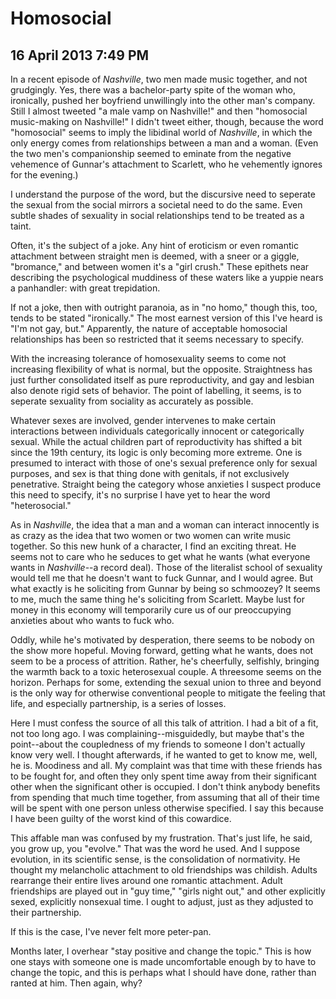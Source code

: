 # Homosocial
## 16 April 2013 7:49 PM

In a recent episode of _Nashville_, two men made music together, and not grudgingly. Yes, there was a bachelor-party spite of the woman who, ironically, pushed her boyfriend unwillingly into the other man's company. Still I almost tweeted "a male vamp on Nashville!" and then "homosocial music-making on Nashville!" I didn't tweet either, though, because the word "homosocial" seems to imply the libidinal world of _Nashville_, in which the only energy comes from relationships between a man and a woman. (Even the two men's companionship seemed to eminate from the negative vehemence of Gunnar's attachment to Scarlett, who he vehemently ignores for the evening.)

I understand the purpose of the word, but the discursive need to seperate the sexual from the social mirrors a societal need to do the same. Even subtle shades of sexuality in social relationships tend to be treated as a taint.

Often, it's the subject of a joke. Any hint of eroticism or even romantic attachment between straight men is deemed, with a sneer or a giggle, "bromance," and between women it's a "girl crush." These epithets near describing the psychological muddiness of these waters like a yuppie nears a panhandler: with great trepidation.

If not a joke, then with outright paranoia, as in "no homo," though this, too, tends to be stated "ironically." The most earnest version of this I've heard is "I'm not gay, but." Apparently, the nature of acceptable homosocial relationships has been so restricted that it seems necessary to specify.

With the increasing tolerance of homosexuality seems to come not increasing flexibility of what is normal, but the opposite. Straightness has just further consolidated itself as pure reproductivity, and gay and lesbian also denote rigid sets of behavior. The point of labelling, it seems, is to seperate sexuality from sociality as accurately as possible.

Whatever sexes are involved, gender intervenes to make certain interactions between individuals categorically innocent or categorically sexual. While the actual children part of reproductivity has shifted a bit since the 19th century, its logic is only becoming more extreme. One is presumed to interact with those of one's sexual preference only for sexual purposes, and sex is that thing done with genitals, if not exclusively penetrative. Straight being the category whose anxieties I suspect produce this need to specify, it's no surprise I have yet to hear the word "heterosocial."

As in _Nashville_, the idea that a man and a woman can interact innocently is as crazy as the idea that two women or two women can write music together. So this new hunk of a character, I find an exciting threat. He seems not to care who he seduces to get what he wants (what everyone wants in _Nashville_\--a record deal). Those of the literalist school of sexuality would tell me that he doesn't want to fuck Gunnar, and I would agree. But what exactly is he soliciting from Gunnar by being so schmoozey? It seems to me, much the same thing he's soliciting from Scarlett. Maybe lust for money in this economy will temporarily cure us of our preoccupying anxieties about who wants to fuck who.

Oddly, while he's motivated by desperation, there seems to be nobody on the show more hopeful. Moving forward, getting what he wants, does not seem to be a process of attrition. Rather, he's cheerfully, selfishly, bringing the warmth back to a toxic heterosexual couple. A threesome seems on the horizon. Perhaps for some, extending the sexual union to three and beyond is the only way for otherwise conventional people to mitigate the feeling that life, and especially partnership, is a series of losses.

Here I must confess the source of all this talk of attrition. I had a bit of a fit, not too long ago. I was complaining--misguidedly, but maybe that's the point--about the coupledness of my friends to someone I don't actually know very well. I thought afterwards, if he wanted to get to know me, well, he is. Moodiness and all. My complaint was that time with these friends has to be fought for, and often they only spent time away from their significant other when the significant other is occupied. I don't think anybody benefits from spending that much time together, from assuming that all of their time will be spent with one person unless otherwise specified. I say this because I have been guilty of the worst kind of this cowardice.

This affable man was confused by my frustration. That's just life, he said, you grow up, you "evolve." That was the word he used. And I suppose evolution, in its scientific sense, is the consolidation of normativity. He thought my melancholic attachment to old friendships was childish. Adults rearrange their entire lives around one romantic attachment. Adult friendships are played out in "guy time," "girls night out," and other explicitly sexed, explicitly nonsexual time. I ought to adjust, just as they adjusted to their partnership.

If this is the case, I've never felt more peter-pan.

Months later, I overhear "stay positive and change the topic." This is how one stays with someone one is made uncomfortable enough by to have to change the topic, and this is perhaps what I should have done, rather than ranted at him. Then again, why?